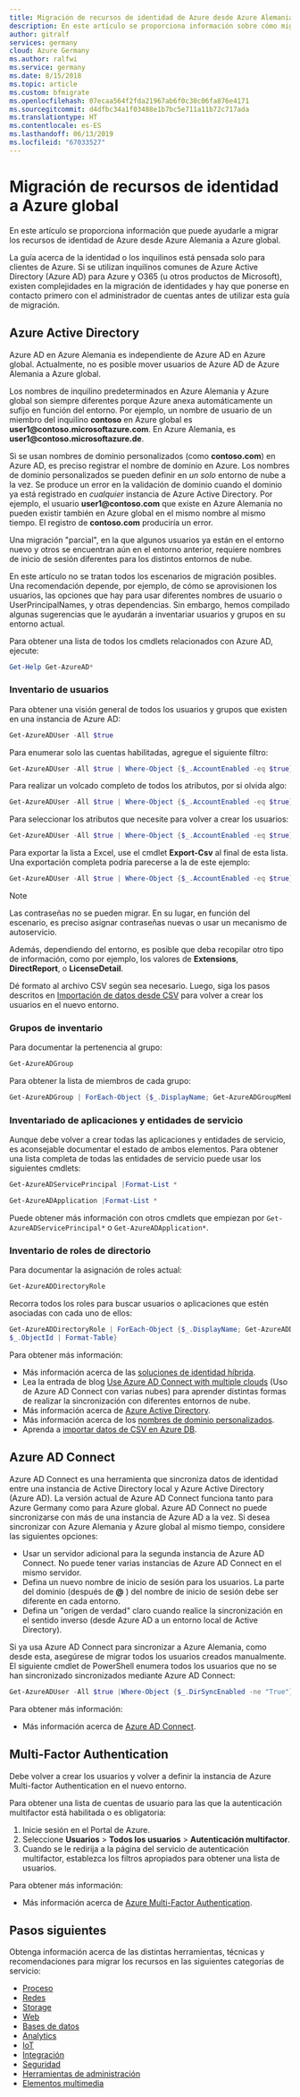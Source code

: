 ```yaml
---
title: Migración de recursos de identidad de Azure desde Azure Alemania a Azure global
description: En este artículo se proporciona información sobre cómo migrar los recursos de identidad de Azure desde Azure Alemania a Azure global.
author: gitralf
services: germany
cloud: Azure Germany
ms.author: ralfwi
ms.service: germany
ms.date: 8/15/2018
ms.topic: article
ms.custom: bfmigrate
ms.openlocfilehash: 07ecaa564f2fda21967ab6f0c30c06fa876e4171
ms.sourcegitcommit: d4dfbc34a1f03488e1b7bc5e711a11b72c717ada
ms.translationtype: HT
ms.contentlocale: es-ES
ms.lasthandoff: 06/13/2019
ms.locfileid: "67033527"
---
```

# <a name="migrate-identity-resources-to-global-azure"></a>Migración de recursos de identidad a Azure global

En este artículo se proporciona información que puede ayudarle a migrar los recursos de identidad de Azure desde Azure Alemania a Azure global.

La guía acerca de la identidad o los inquilinos está pensada solo para clientes de Azure. Si se utilizan inquilinos comunes de Azure Active Directory (Azure AD) para Azure y O365 (u otros productos de Microsoft), existen complejidades en la migración de identidades y hay que ponerse en contacto primero con el administrador de cuentas antes de utilizar esta guía de migración.

## <a name="azure-active-directory"></a>Azure Active Directory

Azure AD en Azure Alemania es independiente de Azure AD en Azure global. Actualmente, no es posible mover usuarios de Azure AD de Azure Alemania a Azure global.

Los nombres de inquilino predeterminados en Azure Alemania y Azure global son siempre diferentes porque Azure anexa automáticamente un sufijo en función del entorno. Por ejemplo, un nombre de usuario de un miembro del inquilino **contoso** en Azure global es **user1\@contoso.microsoftazure.com**. En Azure Alemania, es **user1\@contoso.microsoftazure.de**.

Si se usan nombres de dominio personalizados (como **contoso.com**) en Azure AD, es preciso registrar el nombre de dominio en Azure. Los nombres de dominio personalizados se pueden definir en *un solo* entorno de nube a la vez. Se produce un error en la validación de dominio cuando el dominio ya está registrado en *cualquier* instancia de Azure Active Directory. Por ejemplo, el usuario **user1\@contoso.com** que existe en Azure Alemania no pueden existir también en Azure global en el mismo nombre al mismo tiempo. El registro de **contoso.com** produciría un error.

Una migración "parcial", en la que algunos usuarios ya están en el entorno nuevo y otros se encuentran aún en el entorno anterior, requiere nombres de inicio de sesión diferentes para los distintos entornos de nube.

En este artículo no se tratan todos los escenarios de migración posibles. Una recomendación depende, por ejemplo, de cómo se aprovisionen los usuarios, las opciones que hay para usar diferentes nombres de usuario o UserPrincipalNames, y otras dependencias. Sin embargo, hemos compilado algunas sugerencias que le ayudarán a inventariar usuarios y grupos en su entorno actual.

Para obtener una lista de todos los cmdlets relacionados con Azure AD, ejecute:

```powershell
Get-Help Get-AzureAD*
```

### <a name="inventory-users"></a>Inventario de usuarios

Para obtener una visión general de todos los usuarios y grupos que existen en una instancia de Azure AD:

```powershell
Get-AzureADUser -All $true
```

Para enumerar solo las cuentas habilitadas, agregue el siguiente filtro:

```powershell
Get-AzureADUser -All $true | Where-Object {$_.AccountEnabled -eq $true}
```

Para realizar un volcado completo de todos los atributos, por si olvida algo:

```powershell
Get-AzureADUser -All $true | Where-Object {$_.AccountEnabled -eq $true} | Format-List *
```

Para seleccionar los atributos que necesite para volver a crear los usuarios:

```powershell
Get-AzureADUser -All $true | Where-Object {$_.AccountEnabled -eq $true} | select UserPrincipalName,DisplayName,GivenName,Surname
```

Para exportar la lista a Excel, use el cmdlet **Export-Csv** al final de esta lista. Una exportación completa podría parecerse a la de este ejemplo:

```powershell
Get-AzureADUser -All $true | Where-Object {$_.AccountEnabled -eq $true} | select UserPrincipalName,DisplayName,GivenName,Surname | Export-Csv -Path c:\temp\alluserUTF8.csv -Delimiter ";" -Encoding UTF8
```

> [!NOTE]
> Las contraseñas no se pueden migrar. En su lugar, en función del escenario, es preciso asignar contraseñas nuevas o usar un mecanismo de autoservicio.
>
>Además, dependiendo del entorno, es posible que deba recopilar otro tipo de información, como por ejemplo, los valores de **Extensions**, **DirectReport**, o **LicenseDetail**.

Dé formato al archivo CSV según sea necesario. Luego, siga los pasos descritos en [Importación de datos desde CSV](/powershell/azure/active-directory/importing-data) para volver a crear los usuarios en el nuevo entorno.

### <a name="inventory-groups"></a>Grupos de inventario

Para documentar la pertenencia al grupo:

```powershell
Get-AzureADGroup
```

Para obtener la lista de miembros de cada grupo:

```powershell
Get-AzureADGroup | ForEach-Object {$_.DisplayName; Get-AzureADGroupMember -ObjectId $_.ObjectId}
```

### <a name="inventory-service-principals-and-applications"></a>Inventariado de aplicaciones y entidades de servicio

Aunque debe volver a crear todas las aplicaciones y entidades de servicio, es aconsejable documentar el estado de ambos elementos. Para obtener una lista completa de todas las entidades de servicio puede usar los siguientes cmdlets:

```powershell
Get-AzureADServicePrincipal |Format-List *
```

```powershell
Get-AzureADApplication |Format-List *
```

Puede obtener más información con otros cmdlets que empiezan por `Get-AzureADServicePrincipal*` o `Get-AzureADApplication*`. 

### <a name="inventory-directory-roles"></a>Inventario de roles de directorio

Para documentar la asignación de roles actual:

```powershell
Get-AzureADDirectoryRole
```

Recorra todos los roles para buscar usuarios o aplicaciones que estén asociadas con cada uno de ellos:

```powershell
Get-AzureADDirectoryRole | ForEach-Object {$_.DisplayName; Get-AzureADDirectoryRoleMember -ObjectId
$_.ObjectId | Format-Table}
```
Para obtener más información:

- Más información acerca de las [soluciones de identidad híbrida](../active-directory/choose-hybrid-identity-solution.md).
- Lea la entrada de blog [Use Azure AD Connect with multiple clouds](https://blogs.technet.microsoft.com/ralfwi/2017/01/24/using-adconnect-with-multiple-clouds/) (Uso de Azure AD Connect con varias nubes) para aprender distintas formas de realizar la sincronización con diferentes entornos de nube.
- Más información acerca de [Azure Active Directory](https://docs.microsoft.com/azure/active-directory/).
- Más información acerca de los [nombres de dominio personalizados](../active-directory/fundamentals/add-custom-domain.md).
- Aprenda a [importar datos de CSV en Azure DB](/powershell/azure/active-directory/importing-data).

## <a name="azure-ad-connect"></a>Azure AD Connect

Azure AD Connect es una herramienta que sincroniza datos de identidad entre una instancia de Active Directory local y Azure Active Directory (Azure AD). La versión actual de Azure AD Connect funciona tanto para Azure Germany como para Azure global. Azure AD Connect no puede sincronizarse con más de una instancia de Azure AD a la vez. Si desea sincronizar con Azure Alemania y Azure global al mismo tiempo, considere las siguientes opciones:

- Usar un servidor adicional para la segunda instancia de Azure AD Connect. No puede tener varias instancias de Azure AD Connect en el mismo servidor.
- Defina un nuevo nombre de inicio de sesión para los usuarios. La parte del dominio (después de **\@** ) del nombre de inicio de sesión debe ser diferente en cada entorno.
- Defina un "origen de verdad" claro cuando realice la sincronización en el sentido inverso (desde Azure AD a un entorno local de Active Directory).

Si ya usa Azure AD Connect para sincronizar a Azure Alemania, como desde esta, asegúrese de migrar todos los usuarios creados manualmente. El siguiente cmdlet de PowerShell enumera todos los usuarios que no se han sincronizado sincronizados mediante Azure AD Connect:

```powershell
Get-AzureADUser -All $true |Where-Object {$_.DirSyncEnabled -ne "True"}
```

Para obtener más información:

- Más información acerca de [Azure AD Connect](../active-directory/hybrid/reference-connect-dirsync-deprecated.md).

## <a name="multi-factor-authentication"></a>Multi-Factor Authentication

Debe volver a crear los usuarios y volver a definir la instancia de Azure Multi-factor Authentication en el nuevo entorno. 

Para obtener una lista de cuentas de usuario para las que la autenticación multifactor está habilitada o es obligatoria:

1. Inicie sesión en el Portal de Azure.
1. Seleccione **Usuarios** > **Todos los usuarios** > **Autenticación multifactor**.
1. Cuando se le redirija a la página del servicio de autenticación multifactor, establezca los filtros apropiados para obtener una lista de usuarios.

Para obtener más información:

- Más información acerca de [Azure Multi-Factor Authentication](../active-directory/authentication/howto-mfa-getstarted.md).

## <a name="next-steps"></a>Pasos siguientes

Obtenga información acerca de las distintas herramientas, técnicas y recomendaciones para migrar los recursos en las siguientes categorías de servicio:

- [Proceso](./germany-migration-compute.md)
- [Redes](./germany-migration-networking.md)
- [Storage](./germany-migration-storage.md)
- [Web](./germany-migration-web.md)
- [Bases de datos](./germany-migration-databases.md)
- [Analytics](./germany-migration-analytics.md)
- [IoT](./germany-migration-iot.md)
- [Integración](./germany-migration-integration.md)
- [Seguridad](./germany-migration-security.md)
- [Herramientas de administración](./germany-migration-management-tools.md)
- [Elementos multimedia](./germany-migration-media.md)
